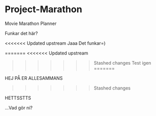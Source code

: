 # Project-Marathon
Movie Marathon Planner

Funkar det här?

<<<<<<< Updated upstream
Jaaa Det funkar=)

=======
<<<<<<< Updated upstream
>>>>>>> Stashed changes
Test igen
=======

HEJ PÅ ER ALLESAMMANS
>>>>>>> Stashed changes


HETTSSTTS

...Vad gör ni?
